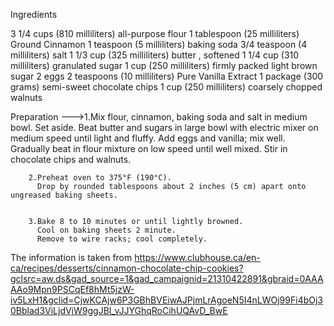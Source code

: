 Ingredients

3 1/4 cups (810 milliliters) all-purpose flour
1 tablespoon (25 milliliters) Ground Cinnamon
1 teaspoon (5 milliliters) baking soda
3/4 teaspoon (4 milliliters) salt
1 1/3 cup (325 milliliters) butter , softened
1 1/4 cup (310 milliliters) granulated sugar
1 cup (250 milliliters) firmly packed light brown sugar
2 eggs
2 teaspoons (10 milliliters) Pure Vanilla Extract
1 package (300 grams) semi-sweet chocolate chips
1 cup (250 milliliters) coarsely chopped walnuts


Preparation --->1.Mix flour, cinnamon, baking soda and salt in medium bowl. 
                  Set aside.
	          Beat butter and sugars in large bowl with electric mixer on medium speed until light and fluffy.
		  Add eggs and vanilla; mix well.
		  Gradually beat in flour mixture on low speed until well mixed.
		  Stir in chocolate chips and walnuts.
	
		2.Preheat oven to 375°F (190°C).
		  Drop by rounded tablespoons about 2 inches (5 cm) apart onto ungreased baking sheets.
		

		3.Bake 8 to 10 minutes or until lightly browned.
		  Cool on baking sheets 2 minute.
		  Remove to wire racks; cool completely.


The information is taken from https://www.clubhouse.ca/en-ca/recipes/desserts/cinnamon-chocolate-chip-cookies?gclsrc=aw.ds&gad_source=1&gad_campaignid=21310422891&gbraid=0AAAAAo9Mpn9PSCqEf8hMt5jzW-iv5LxH1&gclid=CjwKCAjw6P3GBhBVEiwAJPjmLrAgoeN5I4nLWOj99Fi4bOj30Bblad3ViLjdVjW9ggJBl_vJJYGhqRoCihUQAvD_BwE


